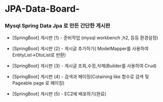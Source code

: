 # JPA-Data-Board-

### Mysql Spring Data Jpa 로 만든 간단한 게시판



* [SpringBoot] 게시판 (1) - 준비작업 (mysql workbench ,h2, 등등 환경설정)

* [SpringBoot] 게시판 (2) - 게시글 추가하기( ModelMapper를 사용하여 EntityList->DtoList로 반환)

* [SpringBoot] 게시판 (3) - 게시글 조회,수정,삭제(Builder를 사용하여 Crud)

* [SpringBoot] 게시판 (4) - 검색과 페이징(Cotaining like 함수로 검색 및 Pageable page 로 페이징)

* [SpringBoot] 게시판 (5) - EC2에 배포하기(완료)
